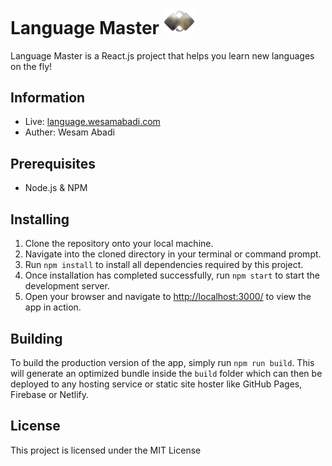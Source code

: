 
<div>
    <h1>Language Master <img src="https://raw.githubusercontent.com/WesamAbadi/LanguageMaster/main/src/assets/img/logo-cut.png" alt="Project Logo" width="50"/> </h1>
</div>

Language Master is a React.js project that helps you learn new languages on the fly!

Information
-------------
- Live: [language.wesamabadi.com](language.wesamabadi.com)
- Auther: Wesam Abadi

Prerequisites
-------------

- Node.js &  NPM

Installing
----------

1. Clone the repository onto your local machine.
2. Navigate into the cloned directory in your terminal or command prompt.
3. Run `npm install` to install all dependencies required by this project.
4. Once installation has completed successfully, run `npm start` to start the development server.
5. Open your browser and navigate to <http://localhost:3000/> to view the app in action.

Building
--------

To build the production version of the app, simply run `npm run build`. This will generate an optimized bundle inside the `build` folder which can then be deployed to any hosting service or static site hoster like GitHub Pages, Firebase or Netlify.


License
-------

This project is licensed under the MIT License